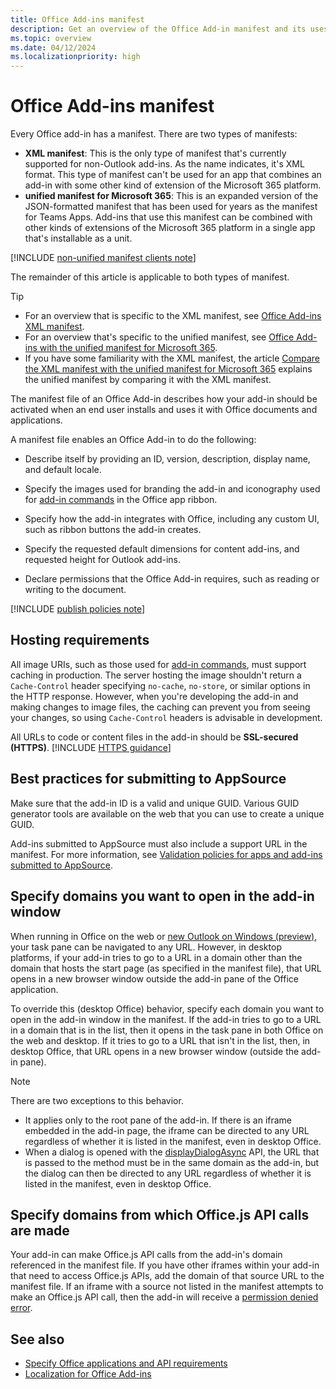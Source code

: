 ```yaml
---
title: Office Add-ins manifest
description: Get an overview of the Office Add-in manifest and its uses.
ms.topic: overview
ms.date: 04/12/2024
ms.localizationpriority: high
---
```


# Office Add-ins manifest

Every Office add-in has a manifest. There are two types of manifests:

- **XML manifest**: This is the only type of manifest that's currently supported for non-Outlook add-ins. As the name indicates, it's XML format. This type of manifest can't be used for an app that combines an add-in with some other kind of extension of the Microsoft 365 platform.
- **unified manifest for Microsoft 365**: This is an expanded version of the JSON-formatted manifest that has been used for years as the manifest for Teams Apps. Add-ins that use this manifest can be combined with other kinds of extensions of the Microsoft 365 platform in a single app that's installable as a unit.

[!INCLUDE [non-unified manifest clients note](../includes/non-unified-manifest-clients.md)]

The remainder of this article is applicable to both types of manifest. 

> [!TIP]
>
> - For an overview that is specific to the XML manifest, see [Office Add-ins XML manifest](xml-manifest-overview.md).
> - For an overview that's specific to the unified manifest, see [Office Add-ins with the unified manifest for Microsoft 365](unified-manifest-overview.md).
> - If you have some familiarity with the XML manifest, the article [Compare the XML manifest with the unified manifest for Microsoft 365](json-manifest-overview.md) explains the unified manifest by comparing it with the XML manifest.

The manifest file of an Office Add-in describes how your add-in should be activated when an end user installs and uses it with Office documents and applications.

A manifest file enables an Office Add-in to do the following:

- Describe itself by providing an ID, version, description, display name, and default locale.

- Specify the images used for branding the add-in and iconography used for [add-in commands](../design/add-in-commands.md) in the Office app ribbon.

- Specify how the add-in integrates with Office, including any custom UI, such as ribbon buttons the add-in creates.

- Specify the requested default dimensions for content add-ins, and requested height for Outlook add-ins.

- Declare permissions that the Office Add-in requires, such as reading or writing to the document.

[!INCLUDE [publish policies note](../includes/note-publish-policies.md)]

## Hosting requirements

All image URIs, such as those used for [add-in commands](../design/add-in-commands.md), must support caching in production. The server hosting the image shouldn't return a `Cache-Control` header specifying `no-cache`, `no-store`, or similar options in the HTTP response. However, when you're developing the add-in and making changes to image files, the caching can prevent you from seeing your changes, so using `Cache-Control` headers is advisable in development.

All URLs to code or content files in the add-in should be **SSL-secured (HTTPS)**. [!INCLUDE [HTTPS guidance](../includes/https-guidance.md)]

## Best practices for submitting to AppSource

Make sure that the add-in ID is a valid and unique GUID. Various GUID generator tools are available on the web that you can use to create a unique GUID.

Add-ins submitted to AppSource must also include a support URL in the manifest. For more information, see [Validation policies for apps and add-ins submitted to AppSource](/legal/marketplace/certification-policies).

## Specify domains you want to open in the add-in window

When running in Office on the web or [new Outlook on Windows (preview)](https://support.microsoft.com/office/656bb8d9-5a60-49b2-a98b-ba7822bc7627), your task pane can be navigated to any URL. However, in desktop platforms, if your add-in tries to go to a URL in a domain other than the domain that hosts the start page (as specified in the manifest file), that URL opens in a new browser window outside the add-in pane of the Office application.

To override this (desktop Office) behavior, specify each domain you want to open in the add-in window in the manifest. If the add-in tries to go to a URL in a domain that is in the list, then it opens in the task pane in both Office on the web and desktop. If it tries to go to a URL that isn't in the list, then, in desktop Office, that URL opens in a new browser window (outside the add-in pane).

> [!NOTE]
> There are two exceptions to this behavior.
>
> - It applies only to the root pane of the add-in. If there is an iframe embedded in the add-in page, the iframe can be directed to any URL regardless of whether it is listed in the manifest, even in desktop Office.
> - When a dialog is opened with the [displayDialogAsync](/javascript/api/office/office.ui?view=common-js&preserve-view=true#office-office-ui-displaydialogasync-member(1)) API, the URL that is passed to the method must be in the same domain as the add-in, but the dialog can then be directed to any URL regardless of whether it is listed in the manifest, even in desktop Office.

## Specify domains from which Office.js API calls are made

Your add-in can make Office.js API calls from the add-in's domain referenced in the manifest file. If you have other iframes within your add-in that need to access Office.js APIs, add the domain of that source URL to the manifest file. If an iframe with a source not listed in the manifest attempts to make an Office.js API call, then the add-in will receive a [permission denied error](../reference/javascript-api-for-office-error-codes.md).

## See also

- [Specify Office applications and API requirements](specify-office-hosts-and-api-requirements.md)
- [Localization for Office Add-ins](localization.md)
